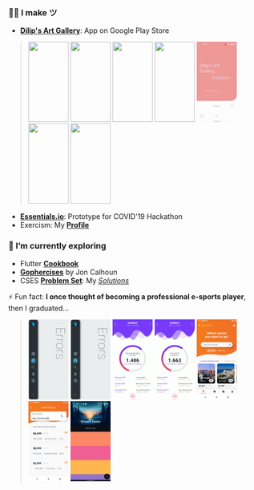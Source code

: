 ### 👨‍🔧 I make ツ

- **[Dilip's Art Gallery](https://play.google.com/store/apps/details?id=com.hauntarl.dilips_art_gallery)**: App on Google Play Store

> <img src="https://github.com/hauntarl/hauntarl/blob/master/dag/posts.gif" width="80" height="160">
> <img src="https://github.com/hauntarl/hauntarl/blob/master/dag/artworks.gif" width="80" height="160">
> <img src="https://github.com/hauntarl/hauntarl/blob/master/dag/profile.gif" width="80" height="160">
> <img src="https://github.com/hauntarl/hauntarl/blob/master/dag/map.gif" width="80" height="160">
> <img src="https://github.com/hauntarl/hauntarl/blob/master/dag/login.gif" width="80" height="160">
> <img src="https://github.com/hauntarl/hauntarl/blob/master/dag/home.gif" width="80" height="160">
> <img src="https://github.com/hauntarl/hauntarl/blob/master/dag/user.gif" width="80" height="160">

- **[Essentials.io](https://www.youtube.com/watch?v=n4ZqS8sAz2M)**: Prototype for COVID'19 Hackathon
- Exercism: My **[Profile](https://exercism.io/profiles/hauntarl)**

### 🌱 I’m currently exploring

- Flutter **[Cookbook](https://flutter.dev/docs/cookbook)**
- **[Gophercises](https://courses.calhoun.io/courses/cor_gophercises)** by Jon Calhoun
- CSES **[Problem Set](https://cses.fi/problemset/)**: My *[Solutions](https://github.com/hauntarl/real-python/tree/master/cp)*

⚡ Fun fact: **I once thought of becoming a professional e-sports player**, then I graduated...

> <img src="https://github.com/hauntarl/hauntarl/blob/master/floating-sidebar/tap-gestures.gif" width="80" height="160">
> <img src="https://github.com/hauntarl/hauntarl/blob/master/floating-sidebar/drag-gestures.gif" width="80" height="160">
> <img src="https://github.com/hauntarl/hauntarl/blob/master/fitness-ui/home-page.gif" width="80" height="160">
> <img src="https://github.com/hauntarl/hauntarl/blob/master/fitness-ui/menu-page.gif" width="80" height="160">
> <img src="https://github.com/hauntarl/hauntarl/blob/master/flight-list/home.png" width="80" height="160">
> <img src="https://github.com/hauntarl/hauntarl/blob/master/flight-list/results.png" width="80" height="160">
> <img src="https://github.com/hauntarl/hauntarl/blob/master/flutter-samples/slivers-demo.gif" width="80" height="160">

<!--
**hauntarl/hauntarl** is a ✨ _special_ ✨ repository because its `README.md` (this file) appears on your GitHub profile.

Here are some ideas to get you started:

- 🔭 I’m currently working on ...
- 🌱 I’m currently learning ...
- 👯 I’m looking to collaborate on ...
- 🤔 I’m looking for help with ...
- 💬 Ask me about ...
- 📫 How to reach me: ...
- 😄 Pronouns: ...
- ⚡ Fun fact: ...
-->
